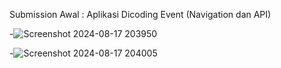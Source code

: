 Submission Awal : Aplikasi Dicoding Event (Navigation dan API)


-![Screenshot 2024-08-17 203950](https://github.com/user-attachments/assets/ffdd1274-73a7-481d-8521-522fac3a174b)



-![Screenshot 2024-08-17 204005](https://github.com/user-attachments/assets/04ca0a1e-699a-4dff-ada8-f100b6548cc7)





